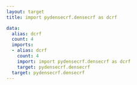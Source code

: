 ```yaml
---
layout: target
title: import pydensecrf.densecrf as dcrf

data:
  alias: dcrf
  count: 4
  imports:
  - alias: dcrf
    count: 4
    import: import pydensecrf.densecrf as dcrf
    target: pydensecrf.densecrf
  target: pydensecrf.densecrf
---
```

